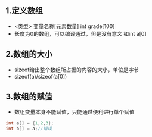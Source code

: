 ## 1.定义数组
- <类型> 变量名称[元素数量] int grade[100]
- 长度为0的数组，可以编译通过，但是没有意义 如int a[0]
## 2.数组的大小
- sizeof给出整个数组所占据的内容的大小，单位是字节
- sizeof(a)/sizeof(a[0])
## 3.数组的赋值
- 数组变量本身不能赋值，只能通过便利进行单个赋值
```c
int a[] = {1,2,3};
int b[] = a;//错误
```